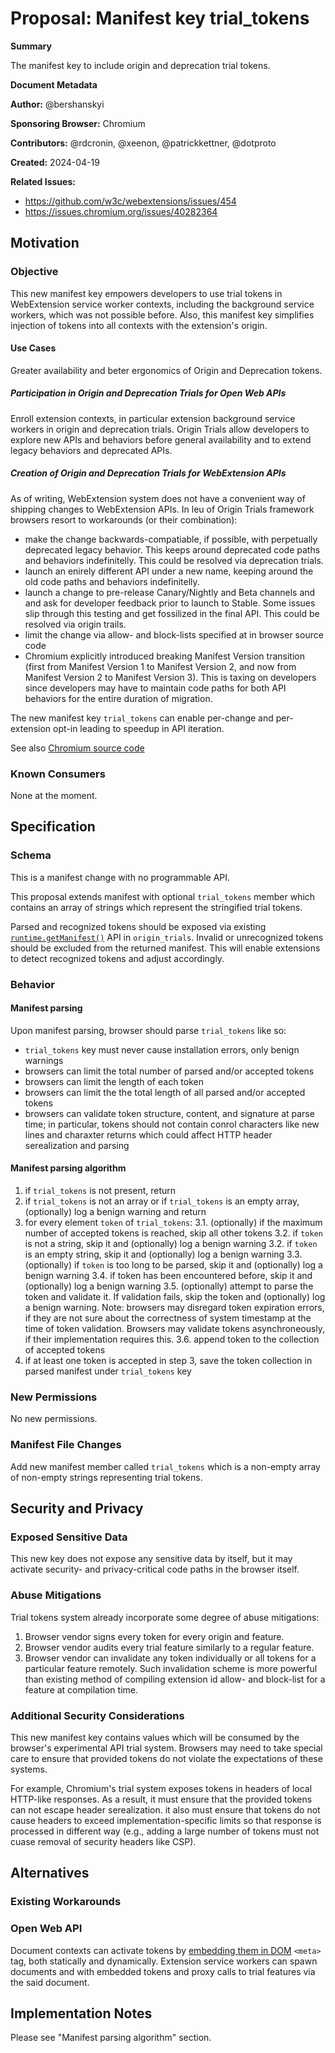 # Proposal: Manifest key trial_tokens

**Summary**

The manifest key to include origin and deprecation trial tokens.

**Document Metadata**

**Author:** @bershanskyi

**Sponsoring Browser:** Chromium

**Contributors:** @rdcronin, @xeenon, @patrickkettner, @dotproto

**Created:** 2024-04-19

**Related Issues:**
 - https://github.com/w3c/webextensions/issues/454
 - https://issues.chromium.org/issues/40282364

## Motivation

### Objective

This new manifest key empowers developers to use trial tokens in WebExtension
service worker contexts, including the background service workers, which was
not possible before. Also, this manifest key simplifies injection of tokens
into all contexts with the extension's origin.

#### Use Cases

Greater availability and beter ergonomics of Origin and Deprecation tokens.

##### Participation in Origin and Deprecation Trials for Open Web APIs

Enroll extension contexts, in particular extension background service workers
in origin and deprecation trials. Origin Trials allow developers to
explore new APIs and behaviors before general availability and to extend
legacy behaviors and deprecated APIs.

##### Creation of Origin and Deprecation Trials for WebExtension APIs

As of writing, WebExtension system does not have a convenient way of shipping
changes to WebExtension APIs. In leu of Origin Trials framework browsers resort
to workarounds (or their combination):
 - make the change backwards-compatiable, if possible, with perpetually
   deprecated legacy behavior. This keeps around deprecated code paths and
   behaviors indefinitelly. This could be resolved via deprecation trials.
 - launch an enirely different API under a new name, keeping around the old
   code paths and behaviors indefinitelly.
 - launch a change to pre-release Canary/Nightly and Beta channels and
   and ask for developer feedback prior to launch to Stable. Some issues slip
   through this testing and get fossilized in the final API. This could be
   resolved via origin trails.
 - limit the change via allow- and block-lists specified at in browser source
   code
 - Chromium explicitly introduced breaking Manifest Version transition (first
   from Manifest Version 1 to Manifest Version 2, and now from Manifest Version
   2 to Manifest Version 3). This is taxing on developers since developers may
   have to maintain code paths for both API behaviors for the entire duration of
   migration.

The new manifest key `trial_tokens` can enable per-change and per-extension
opt-in leading to speedup in API iteration.

See also [Chromium source code](https://github.com/chromium/chromium/blob/main/chrome/common/extensions/api/_api_features.json)

### Known Consumers

None at the moment.

## Specification

### Schema

This is a manifest change with no programmable API.

This proposal extends manifest with optional `trial_tokens` member which
contains an array of strings which represent the stringified trial tokens.

Parsed and recognized tokens should be exposed via existing
[`runtime.getManifest()`](https://developer.mozilla.org/docs/Mozilla/Add-ons/WebExtensions/API/runtime/getManifest)
API in `origin_trials`. Invalid or unrecognized tokens should be excluded
from the returned manifest. This will enable extensions to detect recognized
tokens and adjust accordingly.

### Behavior

#### Manifest parsing

Upon manifest parsing, browser should parse `trial_tokens` like so:
 - `trial_tokens` key must never cause installation errors, only benign
   warnings
 - browsers can limit the total number of parsed and/or accepted tokens
 - browsers can limit the length of each token
 - browsers can limit the the total length of all parsed and/or accepted tokens
 - browsers can validate token structure, content, and signature at parse time;
   in particular, tokens should not contain conrol characters like new lines
   and charaxter returns which could affect HTTP header serealization and
   parsing

#### Manifest parsing algorithm
 1. if `trial_tokens` is not present, return
 2. if `trial_tokens` is not an array or if `trial_tokens` is an empty array,
    (optionally) log a benign warning and return
 3. for every element `token` of `trial_tokens`:
   3.1. (optionally) if the maximum number of accepted tokens is reached,
        skip all other tokens
   3.2. if `token` is not a string, skip it and (optionally) log a benign
        warning
   3.2. if `token` is an empty string, skip it and (optionally) log a benign
        warning
   3.3. (optionally) if `token` is too long to be parsed, skip it and
        (optionally) log a benign warning
   3.4. if token has been encountered before, skip it and (optionally) log
        a benign warning
   3.5. (optionally) attempt to parse the token and validate it. If validation
        fails, skip the token and (optionally) log a benign warning.
        Note: browsers may disregard token expiration errors, if they are not
        sure about the correctness of system timestamp at the time of token
        validation. Browsers may validate tokens asynchroneously, if their
        implementation requires this.
   3.6. append token to the collection of accepted tokens
 4. if at least one token is accepted in step 3, save the token collection in
    parsed manifest under `trial_tokens` key

### New Permissions

No new permissions.

### Manifest File Changes

Add new manifest member called `trial_tokens` which is a non-empty array of
non-empty strings representing trial tokens.

## Security and Privacy

### Exposed Sensitive Data

This new key does not expose any sensitive data by itself, but it may activate
security- and privacy-critical code paths in the browser itself.

### Abuse Mitigations

Trial tokens system already incorporate some degree of abuse mitigations:
 1. Browser vendor signs every token for every origin and feature.
 2. Browser vendor audits every trial feature similarly to a regular feature.
 3. Browser vendor can invalidate any token individually or all tokens for
    a particular feature remotely. Such invalidation scheme is more powerful
    than existing method of compiling extension id allow- and block-list for
    a feature at compilation time.

### Additional Security Considerations

This new manifest key contains values which will be consumed by the browser's
experimental API trial system. Browsers may need to take special care to ensure
that provided tokens do not violate the expectations of these systems.

For example, Chromium's trial system exposes tokens in headers of local
HTTP-like responses. As a result, it must ensure that the provided tokens can
not escape header serealization. it also must ensure that tokens do not cause
headers to exceed implementation-specific limits so that response is processed
in  different way (e.g., adding a large number of tokens must not cuase removal
of security headers like CSP).

## Alternatives

### Existing Workarounds

### Open Web API

Document contexts can activate tokens by
[embedding them in DOM](<meta http-equiv="origin-trial" content="TOKEN_GOES_HERE">)
`<meta>` tag, both statically and dynamically. Extension service workers can
spawn documents and with embedded tokens and proxy calls to trial features via
the said document.

## Implementation Notes

Please see "Manifest parsing algorithm" section.
